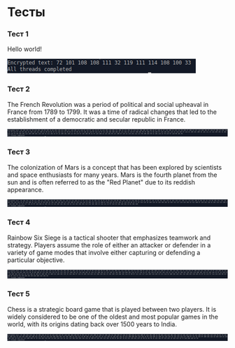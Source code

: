 # Тесты
### Тест 1
Hello world!

![](https://github.com/mperestoronin/OS_HW2/blob/main/photos/16.png)
### Тест 2
The French Revolution was a period of political and social upheaval in France from 1789 to 1799. It was a time of radical changes that led to the establishment of a democratic and secular republic in France.

![](https://github.com/mperestoronin/OS_HW2/blob/main/photos/26.png)
### Тест 3
The colonization of Mars is a concept that has been explored by scientists and space enthusiasts for many years. Mars is the fourth planet from the sun and is often referred to as the "Red Planet" due to its reddish appearance.

![](https://github.com/mperestoronin/OS_HW2/blob/main/photos/36.png)
### Тест 4
Rainbow Six Siege is a tactical shooter that emphasizes teamwork and strategy. Players assume the role of either an attacker or defender in a variety of game modes that involve either capturing or defending a particular objective. 

![](https://github.com/mperestoronin/OS_HW2/blob/main/photos/46.png)
### Тест 5
Chess is a strategic board game that is played between two players. It is widely considered to be one of the oldest and most popular games in the world, with its origins dating back over 1500 years to India.

![](https://github.com/mperestoronin/OS_HW2/blob/main/photos/56.png)
